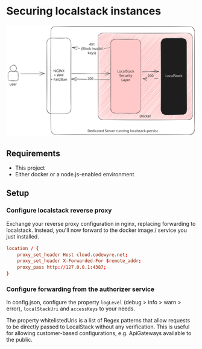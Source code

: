 # Securing localstack instances

![](./idea.excalidraw.svg)

## Requirements

- This project
- Either docker or a node.js-enabled environment

## Setup

### Configure localstack reverse proxy

Exchange your reverse proxy configuration in nginx, replacing forwarding to localstack. Instead, you'll now forward to the docker image / service you just installed.

```conf
location / {
	proxy_set_header Host cloud.codewyre.net;
	proxy_set_header X-Forwarded-For $remote_addr;
	proxy_pass http://127.0.0.1:4387;
}
```

### Configure forwarding from the authorizer service

In config.json, configure the property `logLevel` (debug > info > warn > error), `localStackUri` and `accessKeys` to your needs.

The property whitelistedUris is a list of Regex patterns that allow requests to be directly passed to LocalStack without any verification. This is useful for allowing customer-based configurations, e.g. ApiGateways available to the public.